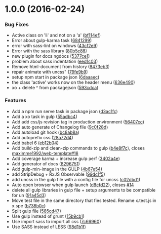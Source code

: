 <a name="1.0.0"></a>
# 1.0.0 (2016-02-24)


### Bug Fixes

* Active class on 'li' and not on a 'a' ([bf114ef](https://github.com/maxime1992/web-template/commit/bf114ef))
* Error about gulp-karma task ([6841299](https://github.com/maxime1992/web-template/commit/6841299))
* error with sass-lint on windows ([43cf2e9](https://github.com/maxime1992/web-template/commit/43cf2e9))
* Error with the sass library ([80b5c88](https://github.com/maxime1992/web-template/commit/80b5c88))
* new plugin for docs ngdocs ([5377ce1](https://github.com/maxime1992/web-template/commit/5377ce1))
* problem about sass indentation ([eed1c03](https://github.com/maxime1992/web-template/commit/eed1c03))
* Remove html-document from history ([8473eb3](https://github.com/maxime1992/web-template/commit/8473eb3))
* repair animate with uncss" ([79fe9b9](https://github.com/maxime1992/web-template/commit/79fe9b9))
* setup npm start in package json ([6daaaec](https://github.com/maxime1992/web-template/commit/6daaaec))
* the class 'active' works now on the header menu ([636e490](https://github.com/maxime1992/web-template/commit/636e490))
* xo + delete ^ from packagejson ([593cdca](https://github.com/maxime1992/web-template/commit/593cdca))

### Features

* Add a npm run serve task in package json ([d3ac1fc](https://github.com/maxime1992/web-template/commit/d3ac1fc))
* Add a xo task in gulp ([55adbc4](https://github.com/maxime1992/web-template/commit/55adbc4))
* Add add css/js revision tag in production environment ([56407cc](https://github.com/maxime1992/web-template/commit/56407cc))
* Add auto generate of Changelog file ([9c0f28d](https://github.com/maxime1992/web-template/commit/9c0f28d))
* Add autoload git hook ([bc8ab8a](https://github.com/maxime1992/web-template/commit/bc8ab8a))
* Add autoprefix css ([28a72d4](https://github.com/maxime1992/web-template/commit/28a72d4))
* Add babel 6 ([eb12b04](https://github.com/maxime1992/web-template/commit/eb12b04))
* Add build-zip and clean-zip commands to gulp ([b4e8f7c](https://github.com/maxime1992/web-template/commit/b4e8f7c)), closes [maximme1992/web-template#18](https://github.com/maximme1992/web-template/issues/18)
* Add coverage karma + increase gulp perf ([3402a4e](https://github.com/maxime1992/web-template/commit/3402a4e))
* Add generator of docs ([8296751](https://github.com/maxime1992/web-template/commit/8296751))
* Add gulp-min-image in the GULP ([4b67e54](https://github.com/maxime1992/web-template/commit/4b67e54))
* add StripDebug + RxJS Observable ([99dc1f5](https://github.com/maxime1992/web-template/commit/99dc1f5))
* add uncss in the gulp file  with a config file for uncss ([c02dbd1](https://github.com/maxime1992/web-template/commit/c02dbd1))
* Auto open browser when gulp launch ([d8cfd22](https://github.com/maxime1992/web-template/commit/d8cfd22)), closes [#14](https://github.com/maxime1992/web-template/issues/14)
* delete all gulp libraries in gulp file + setup arguments to be compatible for un ([91a45d3](https://github.com/maxime1992/web-template/commit/91a45d3))
* Move test file in the same directory that fies tested. Rename x.test.js in x.spe ([b738b0c](https://github.com/maxime1992/web-template/commit/b738b0c))
* Split gulp file ([585cd47](https://github.com/maxime1992/web-template/commit/585cd47))
* Use gulp instead of grunt ([15b9cb1](https://github.com/maxime1992/web-template/commit/15b9cb1))
* Use import sass to import all css ([7c66960](https://github.com/maxime1992/web-template/commit/7c66960))
* Use SASS instead of LESS ([98d1b1f](https://github.com/maxime1992/web-template/commit/98d1b1f))

